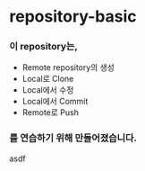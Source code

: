 # repository-basic

### 이 repository는,
* Remote repository의 생성
* Local로 Clone
* Local에서 수정
* Local에서 Commit
* Remote로 Push
### 를 연습하기 위해 만들어졌습니다.


asdf